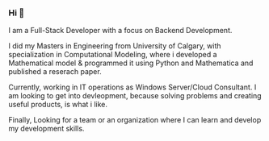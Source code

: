 ### Hi 👋

 I am a Full-Stack Developer with a focus on Backend Development.

I did my Masters in Engineering from University of Calgary, with specialization in Computational Modeling, where i developed a Mathematical model & programmed it using Python and Mathematica and published a reserach paper.

Currently, working in IT operations as Windows Server/Cloud Consultant. I am looking to get into devleopment, because solving problems and creating useful products, is what i like.

Finally, Looking for a team or an organization where I can learn and develop my development skills.
